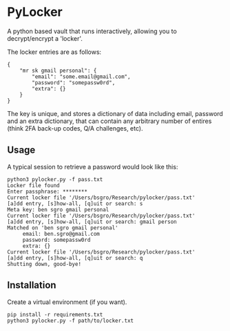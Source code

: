 PyLocker
======

A python based vault that runs interactively, allowing you to decrypt/encrypt a 'locker'.

The locker entries are as follows:

    {
        "mr sk gmail personal": {
            "email": "some.email@gmail.com",
            "password": "somepassw0rd",
            "extra": {}
        }
    }

The key is unique, and stores a dictionary of data including email, password and an extra dictionary, that can contain any arbitrary number of entires (think 2FA back-up codes, Q/A challenges, etc).

Usage
-----

A typical session to retrieve a password would look like this:

    python3 pylocker.py -f pass.txt
    Locker file found
    Enter passphrase: ********
    Current locker file '/Users/bsgro/Research/pylocker/pass.txt'
    [a]dd entry, [s]how-all, [q]uit or search: s
    Meta key: ben sgro gmail personal
    Current locker file '/Users/bsgro/Research/pylocker/pass.txt'
    [a]dd entry, [s]how-all, [q]uit or search: gmail person
    Matched on 'ben sgro gmail personal'
	     email: ben.sgro@gmail.com
	     password: somepassw0rd
	     extra: {}
    Current locker file '/Users/bsgro/Research/pylocker/pass.txt'
    [a]dd entry, [s]how-all, [q]uit or search: q
    Shutting down, good-bye!


Installation
------------

Create a virtual environment (if you want). 

    pip install -r requirements.txt
    python3 pylocker.py -f path/to/locker.txt
    
